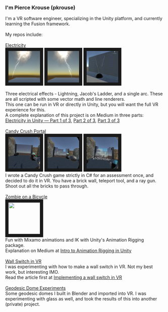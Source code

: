 ### I'm Pierce Krouse (pkrouse)

<!--
**pkrouse/pkrouse** is a ✨ _special_ ✨ repository because its `README.md` (this file) appears on your GitHub profile.

Here are some ideas to get you started:

- 🔭 I’m currently working on ...
- 🌱 I’m currently learning ...
- 👯 I’m looking to collaborate on ...
- 🤔 I’m looking for help with ...
- 💬 Ask me about ...
- 📫 How to reach me: ...
- 😄 Pronouns: ...
- ⚡ Fun fact: ...
-->
I'm a VR software engineer, specializing in the Unity platform, and currently learning the Fusion framework.<br><br>
My repos include:<br><br>
[Electricity](https://github.com/pkrouse/Electricity)<br>
<img src="images/Lightning1.png" width="100" height="100" border="10"/> <img src="images/Lightning2.png" width="100" height="100" border="10"/> <img src="images/JacobsLadder.gif" width="100" height="100" border="10"/>

Three electrical effects - Lightning, Jacob's Ladder, and a single arc.  These are all scripted with some vector math and line renderers.<br>
This one can be run in VR or directly in Unity, but you will want the full VR experience for this.<br>
A complete explanation of this project is on Medium in three parts:<br>
[Electricity in Unity — Part 1 of 3](https://medium.com/@pierce.krouse/electricity-in-unity-part-1-of-3-3424380f7b51), 
[Part 2 of 3](https://medium.com/@pierce.krouse/electricity-in-unity-part-2-of-3-2ba17f68097d), 
[Part 3 of 3](https://medium.com/@pierce.krouse/electricity-in-unity-part-3-of-3-522f923a516a)<br><br>
[Candy Crush Portal](https://github.com/pkrouse/CandyCrushPortal)<br>
<img src="images/CCIntro.jpeg" width="100" height="100" border="10"/> <img src="images/CCBlast2.jpeg" width="100" height="100" border="10"/> <img src="images/CCBlast1.jpeg" width="100" height="100" border="10"/><br>
I wrote a Candy Crush game strictly in C# for an assessment once, and decided to do it in VR. You have a brick wall, teleport tool, and a ray gun.<br>
Shoot out all the bricks to pass through.<br><br>
[Zombie on a Bicycle](https://github.com/pkrouse/ZombieOnABicycle)<br>
<img src="images/ZOAB.gif" width="100" height="100" border="10"/><br>
Fun with Mixamo animations and IK with Unity's Animation Rigging package.<br>
Explanation on Medium at [Intro to Animation Rigging in Unity](https://medium.com/@pierce.krouse/intro-to-animation-rigging-in-unity-71499d70e595)<br><br>
[Wall Switch in VR](https://github.com/pkrouse/WallSwitchInVR)<br>
I was experimenting with how to make a wall switch in VR.  Not my best work, but interesting IMO.<br>
Read the article first at [Implementing a wall switch in VR](https://medium.com/@pierce.krouse/implementing-a-wall-switch-in-vr-869b64885e49)<br><br>
[Geodesic Dome Experiments](https://github.com/pkrouse/DomeExperiments)<br>
Some geodesic domes I built in Blender and imported into VR. I was experimenting with glass as well, and took the results of this into another (private) project.<br>

